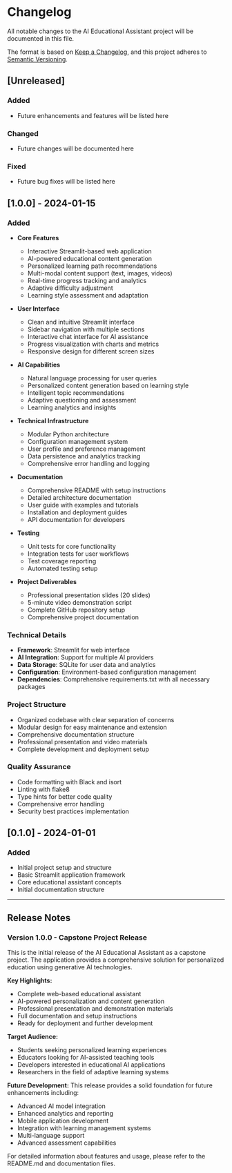 # Changelog

All notable changes to the AI Educational Assistant project will be documented in this file.

The format is based on [Keep a Changelog](https://keepachangelog.com/en/1.0.0/),
and this project adheres to [Semantic Versioning](https://semver.org/spec/v2.0.0.html).

## [Unreleased]

### Added
- Future enhancements and features will be listed here

### Changed
- Future changes will be documented here

### Fixed
- Future bug fixes will be listed here

## [1.0.0] - 2024-01-15

### Added
- **Core Features**
  - Interactive Streamlit-based web application
  - AI-powered educational content generation
  - Personalized learning path recommendations
  - Multi-modal content support (text, images, videos)
  - Real-time progress tracking and analytics
  - Adaptive difficulty adjustment
  - Learning style assessment and adaptation

- **User Interface**
  - Clean and intuitive Streamlit interface
  - Sidebar navigation with multiple sections
  - Interactive chat interface for AI assistance
  - Progress visualization with charts and metrics
  - Responsive design for different screen sizes

- **AI Capabilities**
  - Natural language processing for user queries
  - Personalized content generation based on learning style
  - Intelligent topic recommendations
  - Adaptive questioning and assessment
  - Learning analytics and insights

- **Technical Infrastructure**
  - Modular Python architecture
  - Configuration management system
  - User profile and preference management
  - Data persistence and analytics tracking
  - Comprehensive error handling and logging

- **Documentation**
  - Comprehensive README with setup instructions
  - Detailed architecture documentation
  - User guide with examples and tutorials
  - Installation and deployment guides
  - API documentation for developers

- **Testing**
  - Unit tests for core functionality
  - Integration tests for user workflows
  - Test coverage reporting
  - Automated testing setup

- **Project Deliverables**
  - Professional presentation slides (20 slides)
  - 5-minute video demonstration script
  - Complete GitHub repository setup
  - Comprehensive project documentation

### Technical Details
- **Framework**: Streamlit for web interface
- **AI Integration**: Support for multiple AI providers
- **Data Storage**: SQLite for user data and analytics
- **Configuration**: Environment-based configuration management
- **Dependencies**: Comprehensive requirements.txt with all necessary packages

### Project Structure
- Organized codebase with clear separation of concerns
- Modular design for easy maintenance and extension
- Comprehensive documentation structure
- Professional presentation and video materials
- Complete development and deployment setup

### Quality Assurance
- Code formatting with Black and isort
- Linting with flake8
- Type hints for better code quality
- Comprehensive error handling
- Security best practices implementation

## [0.1.0] - 2024-01-01

### Added
- Initial project setup and structure
- Basic Streamlit application framework
- Core educational assistant concepts
- Initial documentation structure

---

## Release Notes

### Version 1.0.0 - Capstone Project Release

This is the initial release of the AI Educational Assistant as a capstone project. The application provides a comprehensive solution for personalized education using generative AI technologies.

**Key Highlights:**
- Complete web-based educational assistant
- AI-powered personalization and content generation
- Professional presentation and demonstration materials
- Full documentation and setup instructions
- Ready for deployment and further development

**Target Audience:**
- Students seeking personalized learning experiences
- Educators looking for AI-assisted teaching tools
- Developers interested in educational AI applications
- Researchers in the field of adaptive learning systems

**Future Development:**
This release provides a solid foundation for future enhancements including:
- Advanced AI model integration
- Enhanced analytics and reporting
- Mobile application development
- Integration with learning management systems
- Multi-language support
- Advanced assessment capabilities

For detailed information about features and usage, please refer to the README.md and documentation files.